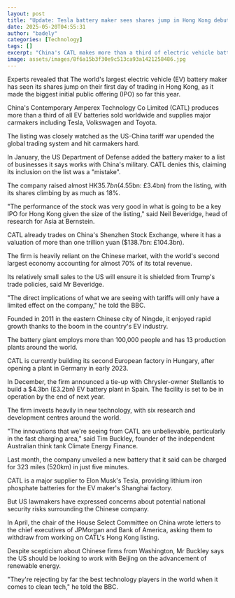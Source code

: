 ```yaml
---
layout: post
title: "Update: Tesla battery maker sees shares jump in Hong Kong debut"
date: 2025-05-20T04:55:31
author: "badely"
categories: [Technology]
tags: []
excerpt: "China's CATL makes more than a third of electric vehicle batteries sold worldwide and also supplies VW and Toyota."
image: assets/images/8f6a15b3f30e9c513ca93a1421258486.jpg
---
```


Experts revealed that The world's largest electric vehicle (EV) battery maker has seen its shares jump on their first day of trading in Hong Kong, as it made the biggest initial public offering (IPO) so far this year.

China's Contemporary Amperex Technology Co Limited (CATL) produces more than a third of all EV batteries sold worldwide and supplies major carmakers including Tesla, Volkswagen and Toyota.

The listing was closely watched as the US-China tariff war upended the global trading system and hit carmakers hard.

In January, the US Department of Defense added the battery maker to a list of businesses it says works with China's military. CATL denies this, claiming its inclusion on the list was a "mistake".

The company raised almost HK$35.7bn ($4.55bn: £3.4bn) from the listing, with its shares climbing by as much as 18%.

"The performance of the stock was very good in what is going to be a key IPO for Hong Kong given the size of the listing," said Neil Beveridge, head of research for Asia at Bernstein.

CATL already trades on China's Shenzhen Stock Exchange, where it has a valuation of more than one trillion yuan ($138.7bn: £104.3bn).

The firm is heavily reliant on the Chinese market, with the world's second largest economy accounting for almost 70% of its total revenue.

Its relatively small sales to the US will ensure it is shielded from Trump's trade policies, said Mr Beveridge.

"The direct implications of what we are seeing with tariffs will only have a limited effect on the company," he told the BBC.

Founded in 2011 in the eastern Chinese city of Ningde, it enjoyed rapid growth thanks to the boom in the country's EV industry.

The battery giant employs more than 100,000 people and has 13 production plants around the world.

CATL is currently building its second European factory in Hungary, after opening a plant in Germany in early 2023.

In December, the firm announced a tie-up with Chrysler-owner Stellantis to build a $4.3bn (£3.2bn) EV battery plant in Spain. The facility is set to be in operation by the end of next year.

The firm invests heavily in new technology, with six research and development centres around the world.

"The innovations that we're seeing from CATL are unbelievable, particularly in the fast charging area," said Tim Buckley, founder of the independent Australian think tank Climate Energy Finance.

Last month, the company unveiled a new battery that it said can be charged for 323 miles (520km) in just five minutes.

CATL is a major supplier to Elon Musk's Tesla, providing lithium iron phosphate batteries for the EV maker's Shanghai factory. 

But US lawmakers have expressed concerns about potential national security risks surrounding the Chinese company.

In April, the chair of the House Select Committee on China wrote letters to the chief executives of JPMorgan and Bank of America, asking them to withdraw from working on CATL's Hong Kong listing.

Despite scepticism about Chinese firms from Washington, Mr Buckley says the US should be looking to work with Beijing on the advancement of renewable energy.

"They're rejecting by far the best technology players in the world when it comes to clean tech," he told the BBC.

